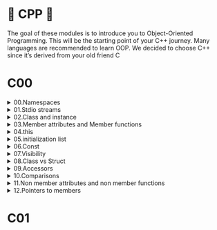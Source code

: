 # 🐶 CPP 🐶

The goal of these modules is to introduce you to Object-Oriented Programming. This will be the starting point of your C++ journey. Many languages are recommended to learn OOP. We decided to choose C++ since it’s derived from your old friend C


# C00
<details>
  <summary>00.Namespaces</summary>


Defines a scope where every variable or function placed there can be assigned the same as an existing one without conflicting.
 
```cpp 
namespace first_space
{
    void    func()
    {
        std::cout << "inside first_space" << endl;
    }
}

namespace second_space
{
    void    func()
    {
        std::cout << "inside second_space" << endl;
    }
}

int main(void)
{
    first_space::func();
    second_space::func();    
}
```
</details>

<details>
  <summary>01.Stdio streams</summary>  

      std namespace gives to us access to std input and std output through use of: 

       1. cin and cout: objects which allow us to print in standard output and read from standard input.

       2. \>\> and <<: operands which control the access of stdio files.

       3. endl: simplified object to put a \n independent of OS. 

```cpp 
      int    main(void)
      {
          char   buff[200];

          std::cout << "Hello, input a word" << std::endl;
          std>>cin >> buff;
          std::cout << buff << std::endl;
      }
```
</details>

<details>
  <summary>02.Class and instance</summary>  

<details>
  <summary> in .hpp file we declare our class</summary>  
  
```cpp
          #ifndef SAMPLE_CLASS_H
          # define SAMPLE_CLASS_H

          class Sample // identifier of a class
          {
             public:
                 Sample(void); // Construction function
                 ~Sample(void); //  Destruction function
          };
```
</details>

<details>
  <summary> in .cpp  file we define the attributes of our class </summary>  
  
  a constructor and a detructor in cpp do not return.
  
```cpp
    #include <iostrem>
    #include "Sample.class.hpp"

    Sample::Sample(void)
    {
       std::cout << "Constructor called" << std::endl;
    }

    Sample::~Sample(void)
    {
       std::cout << "Destructor called" << std::endl;
    }
```
</details>
</details>



<details>
  <summary>03.Member attributes and Member functions</summary>  
in cpp we have the possibilitie to declare a function directly in our class.

<details>
  <summary> .hpp</summary>  
  
```cpp
          #ifndef SAMPLE_CLASS_H
          # define SAMPLE_CLASS_H

          class Sample 
          {
             private:
                 int foo; // attribute member
             public:
                 Sample(void); 
                 ~Sample(void); 
                 void    bar(void); // function member
          };
```
</details>

<details>
  <summary>.cpp </summary>  
  
```cpp
    #include <iostrem>
    #include "Sample.class.hpp"

    ... 

    void Sample::bar(void)
    {
       std::cout << "Member function called bar" << "endl";
    }
```
</details>
</details>
  
<details>
     <summary> 04.this </summary> 
  
  this is a self keywolrd which corresponds to a pointer in the current instance.
  
     <details>
  <summary>.cpp </summary>  
  
```cpp
    #include <iostrem>
    #include "Sample.class.hpp"

    ... 

    void Sample::bar(void)
    {
       std::cout << "Constructor called" << "std::endl";
       this->foo = 42;
       std::cout << "this->foo:" << this->foo << std::endl;
    }
```
</details>

</details>


  <details>
  <summary>05.initialization list</summary>  
    To classes with multiple attributes we can initiliaze all of then usin this keyworld and assinging a value to it.
    but is quite simple to use a initialization list which follows the syntax in .cpp file.
   <details>
  <summary> .hpp</summary>  
  
```cpp
          #ifndef SAMPLE_CLASS_H
          # define SAMPLE_CLASS_H

          class Sample 
          {
             public:
                 char a1;
                 int  a2;
                 float a3;
     
                 Sample(char p1, int p2, float p3); 
                 ~Sample(void); 
                 void    bar(void); // function member
          };
```
</details>
  
 <details>
  <summary>.cpp</summary> 
   
```cpp
    #include <iostrem>
    #include "Sample.class.hpp"

    ...
    void Sample::Sample(char p1, int p2, float p3) : a1(p1), a2(p2), a3(p3) // Initialization list syntax
    {
          std::cout << "Constructor called" << "std::endl";
          std::cout << "this->a1:" << this->a1 << std::endl;
          std::cout << "this->a2:" << this->a2 << std::endl;
          std::cout << "this->a3:" << this->a3 << std::endl;
       
    }
```
</details>
   
 </details>
 
  <details>
  <summary>06.Const </summary> 
  </details>
  
  <details>
  <summary>07.Visibility </summary> 
  </details>
  
  <details>
  <summary>08.Class vs Struct </summary> 
  The principle of structs was extendend in cpp. this way structs and class works exactly the same way in cpp. The difference is that the scope of a class is private by default.
  
   <details>
  <summary> struct.hpp</summary>  
  
```cpp
          #ifndef SAMPLE_CLASS_H
          # define SAMPLE_CLASS_H

          struct Sample 
          {
                 int foo;
                 Sample(void); 
                 ~Sample(void); 
                 void    bar(void) constr; 
          };
```
</details>
  
 <details>
  <summary>class.hpp</summary> 
   
```cpp
          #ifndef SAMPLE_CLASS_H
          # define SAMPLE_CLASS_H

          class Sample 
          {
                 int foo;
                 Sample(void); 
                 ~Sample(void); 
                 void    bar(void) constr; 
          };
```
</details>
 </details>

 <details>
 <summary>09.Accessors</summary> 
   in our calss often we have pprivate atttributes, however we want to know the value of this attributes without changing its value.
   Because getter will access on read only mod we must define it as const function;
  <details>
  <summary>class.hpp</summary> 
   
```cpp
          #ifndef SAMPLE_CLASS_H
          # define SAMPLE_CLASS_H

          class Sample 
          {
              private:
                 int foo;
      
              public:
                 Sample(void); 
                 ~Sample(void);
                void  SetFoo(int value);
                int   GetFoo(void);
                  
      };
```
 </details>
   
<details>
  <summary> class.cpp </summary> 
   
```cpp
  Sample::GetFoo(void) const
  {
      return (this->foo);
  }
      
  Sample::SetFoo(int value)
  {
      this->foo = value;
  }
```
 </details>
 </details>
    
 <details>
 <summary>10.Comparisons</summary> 
 </details>
   
  <details>
 <summary>11.Non member attributes and non member functions </summary> 
 </details>
    
 <details>
 <summary>12.Pointers to members </summary> 
 </details>
    
    
 # C01

